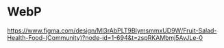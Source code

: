 # WebP
https://www.figma.com/design/Ml3rAbPLT9BIymsmmxUD9W/Fruit-Salad-Health-Food-(Community)?node-id=1-694&t=zspRKAMbmj5AvJLe-0

